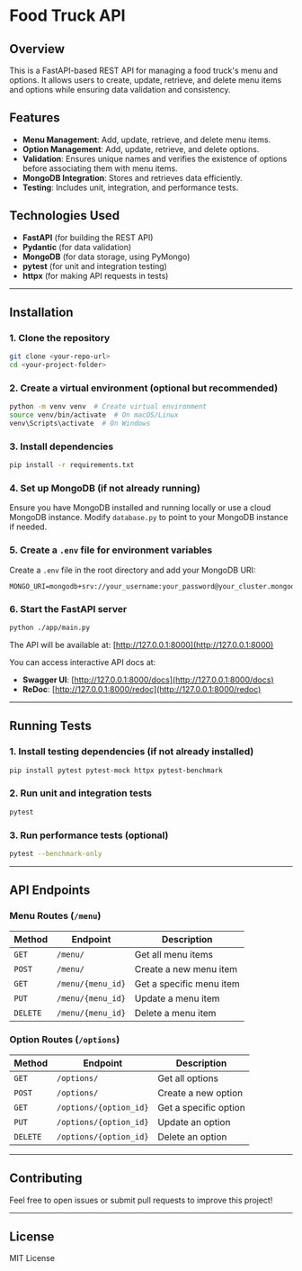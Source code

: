 # Food Truck API

## Overview
This is a FastAPI-based REST API for managing a food truck's menu and options. It allows users to create, update, retrieve, and delete menu items and options while ensuring data validation and consistency.

## Features
- **Menu Management**: Add, update, retrieve, and delete menu items.
- **Option Management**: Add, update, retrieve, and delete options.
- **Validation**: Ensures unique names and verifies the existence of options before associating them with menu items.
- **MongoDB Integration**: Stores and retrieves data efficiently.
- **Testing**: Includes unit, integration, and performance tests.

## Technologies Used
- **FastAPI** (for building the REST API)
- **Pydantic** (for data validation)
- **MongoDB** (for data storage, using PyMongo)
- **pytest** (for unit and integration testing)
- **httpx** (for making API requests in tests)

---

## Installation
### 1. Clone the repository
```bash
git clone <your-repo-url>
cd <your-project-folder>
```

### 2. Create a virtual environment (optional but recommended)
```bash
python -m venv venv  # Create virtual environment
source venv/bin/activate  # On macOS/Linux
venv\Scripts\activate  # On Windows
```

### 3. Install dependencies
```bash
pip install -r requirements.txt
```

### 4. Set up MongoDB (if not already running)
Ensure you have MongoDB installed and running locally or use a cloud MongoDB instance.
Modify `database.py` to point to your MongoDB instance if needed.

### 5. Create a `.env` file for environment variables
Create a `.env` file in the root directory and add your MongoDB URI:
```env
MONGO_URI=mongodb+srv://your_username:your_password@your_cluster.mongodb.net/your_db_name
```

### 6. Start the FastAPI server
```bash
python ./app/main.py
```

The API will be available at: [http://127.0.0.1:8000](http://127.0.0.1:8000)

You can access interactive API docs at:
- **Swagger UI**: [http://127.0.0.1:8000/docs](http://127.0.0.1:8000/docs)
- **ReDoc**: [http://127.0.0.1:8000/redoc](http://127.0.0.1:8000/redoc)

---

## Running Tests
### 1. Install testing dependencies (if not already installed)
```bash
pip install pytest pytest-mock httpx pytest-benchmark
```

### 2. Run unit and integration tests
```bash
pytest
```

### 3. Run performance tests (optional)
```bash
pytest --benchmark-only
```

---

## API Endpoints
### Menu Routes (`/menu`)
| Method | Endpoint | Description |
|--------|---------|-------------|
| `GET` | `/menu/` | Get all menu items |
| `POST` | `/menu/` | Create a new menu item |
| `GET` | `/menu/{menu_id}` | Get a specific menu item |
| `PUT` | `/menu/{menu_id}` | Update a menu item |
| `DELETE` | `/menu/{menu_id}` | Delete a menu item |

### Option Routes (`/options`)
| Method | Endpoint | Description |
|--------|---------|-------------|
| `GET` | `/options/` | Get all options |
| `POST` | `/options/` | Create a new option |
| `GET` | `/options/{option_id}` | Get a specific option |
| `PUT` | `/options/{option_id}` | Update an option |
| `DELETE` | `/options/{option_id}` | Delete an option |

---

## Contributing
Feel free to open issues or submit pull requests to improve this project!

---

## License
MIT License

